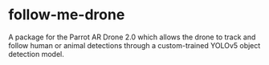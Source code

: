 # follow-me-drone
A package for the Parrot AR Drone 2.0 which allows the drone to track and follow human or animal detections through a custom-trained YOLOv5 object detection model.
